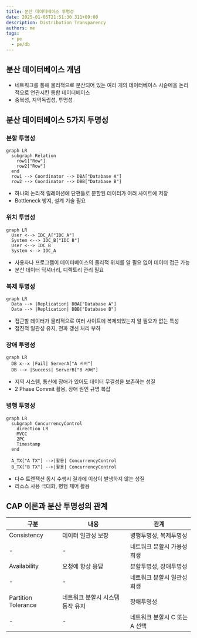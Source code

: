 ```yaml
---
title: 분산 데이터베이스 투명성
date: 2025-01-05T21:51:30.311+09:00
description: Distribution Transparency
authors: me
tags:
  - pe
  - pe/db
---
```


## 분산 데이터베이스 개념

- 네트워크를 통해 물리적으로 분산되어 있는 여러 개의 데이터베이스 시슽메을 논리적으로 연관시킨 통합 데이터베이스
- 중복성, 지역독립성, 투명성

## 분산 데이터베이스 5가지 투명성

### 분할 투명성

```mermaid
graph LR
  subgraph Relation
    row1["Row"]
    row2["Row"]
  end
  row1 --> Coordinator --> DBA["Database A"]
  row2 --> Coordinator --> DBB["Database B"]
```

- 하나의 논리적 릴레이션에 단편들로 분할된 데이터가 여러 사이트에 저장
- Bottleneck 방지, 설계 기술 필요

### 위치 투명성

```mermaid
graph LR
  User <--> IDC_A["IDC A"]
  System <--> IDC_B["IDC B"]
  User <--> IDC_B
  System <--> IDC_A
```

- 사용자나 프로그램이 데이터베이스의 물리적 위치를 알 필요 없이 데이터 접근 가능
- 분산 데이터 딕셔너리, 디렉토리 관리 필요

### 복제 투명성

```mermaid
graph LR
  Data --> |Replication| DBA["Database A"]
  Data --> |Replication| DBB["Database B"]
```

- 접근할 데이터가 물리적으로 여러 사이트에 복제되었는지 알 필요가 없는 특성
- 점진적 일관성 유지, 전파 갱신 처리 부하

### 장애 투명성

```mermaid
graph LR
  DB x--x |Fail| ServerA["A 서버"]
  DB --> |Success| ServerB["B 서버"]
```

- 지역 시스템, 통신에 장애가 있어도 데이터 무결성을 보존하는 성질
- 2 Phase Commit 활용, 장애 원인 규명 복잡

### 병행 투명성

```mermaid
graph LR
  subgraph ConcurrencyControl
    direction LR
    MVCC
    2PC
    Timestamp
  end

  A_TX["A TX"] -->|활용| ConcurrencyControl
  B_TX["B TX"] -->|활용| ConcurrencyControl
```

- 다수 트랜잭션 동시 수행시 결과에 이상이 발생하지 않는 성질
- 리소스 사용 극대화, 병행 제어 활용

## CAP 이론과 분산 투명성의 관계

| 구분 | 내용 | 관계 |
| --- | --- | --- |
| Consistency | 데이터 일관성 보장 | 병행투명성, 복제투명성 |
| - | - | 네트워크 분할시 가용성 희생 |
| Availability | 요청에 항상 응답 | 분할투명성, 장애투명성 |
| - | - | 네트워크 분할시 일관성 희생 |
| Partition Tolerance | 네트워크 분할시 시스템 동작 유지 | 장애투명성 |
| - | - | 네트워크 분할시 C 또는 A 선택 |
